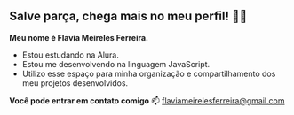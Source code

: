 ## Salve parça, chega mais no meu perfil! 👋💙

**Meu nome é Flavia Meireles Ferreira.**
- Estou estudando na Alura.
- Estou me desenvolvendo na linguagem JavaScript.
- Utilizo esse espaço para minha organização e compartilhamento dos meu projetos desenvolvidos.

**Você pode entrar em contato comigo** 📫
flaviameirelesferreira@gmail.com
